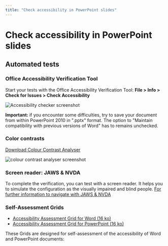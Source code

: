 ```yaml
---
title: "Check accessibility in PowerPoint slides"
---
```


# Check accessibility in PowerPoint slides

## Automated tests

### Office Accessibility Verification Tool

Start your tests with the Office Accessibility Verification Tool: 
**File > Info > Check for Issues > Check Accessibility**

<img alt="Accessibility checker screenshot" src="./images/word_verification_en.png" class="img-fluid" />  

**Important:** if you encounter some difficulties, try to save your document from within PowerPoint 2010 in ".pptx" format. The option to "Maintain compatibility with previous versions of Word" has to remains unchecked. 

### Color contrasts
[Download Colour Contrast Analyser](https://developer.paciellogroup.com/resources/contrastanalyser/)

<img alt="colour contrast analyser screenshot" src="./images/cca.png" class="img-fluid" />  

### Screen reader: JAWS & NVDA
To complete the verification, you can test with a screen reader. 
It helps you to simulate the configuration as the visually impaired and blind people.
[For further information to navigate with JAWS & NVDA](https://a11y-guidelines.orange.com/web/methodes-outils-lecteur-ecran.html)

### Self-Assessment Grids 
- <a href="AXS_assess_grid_WORD_EN.xlsx">Accessibility Assessment Grid for Word (16 ko)</a>
- <a href="AXS_assess_grid_PPT_EN.xlsx">Accessibility Assessment Grid for PowerPoint (16 ko)</a>

These Grids are designed for self-assessment of the accessibility of Word and PowerPoint documents: 
